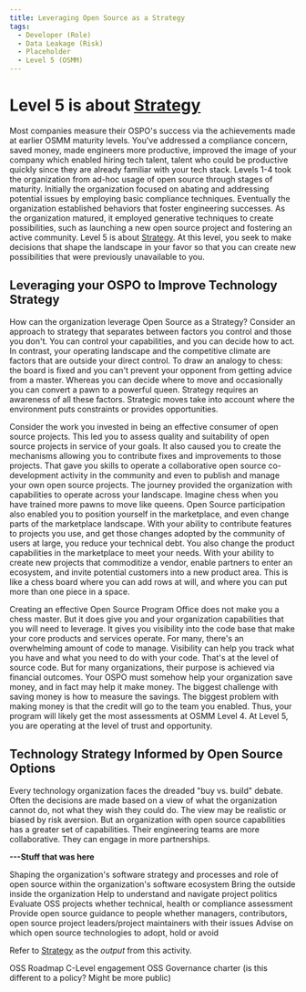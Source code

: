 ```yaml
---
title: Leveraging Open Source as a Strategy
tags: 
  - Developer (Role)
  - Data Leakage (Risk)
  - Placeholder
  - Level 5 (OSMM)
---
```


# Level 5 is about [Strategy](../Artifacts/Strategy)

Most companies measure their OSPO's success via the achievements made at earlier OSMM maturity levels. You've addressed a compliance concern, saved money, made engineers more productive, improved the image of your company which enabled hiring tech talent, talent who could be productive quickly since they are already familiar with your tech stack. Levels 1-4 took the organization from ad-hoc usage of open source through stages of maturity. Initially the organization focused on abating and addressing potential issues by employing basic compliance techniques. Eventually the organization established behaviors that foster engineering successes. As the organization matured, it employed generative techniques to create possibilities, such as launching a new open source project and fostering an active community. Level 5 is about [Strategy](../Artifacts/Strategy). At this level, you seek to make decisions that shape the landscape in your favor so that you can create new possibilities that were previously unavailable to you.

## Leveraging your OSPO to Improve Technology Strategy

How can the organization leverage Open Source as a Strategy? Consider an approach to strategy that separates between factors you control and those you don't. You can control your capabilities, and you can decide how to act. In contrast, your operating landscape and the competitive climate are factors that are outside your direct control. To draw an analogy to chess: the board is fixed and you can't prevent your opponent from getting advice from a master. Whereas you can decide where to move and occasionally you can convert a pawn to a powerful queen. Strategy requires an awareness of all these factors. Strategic moves take into account where the environment puts constraints or provides opportunities.

Consider the work you invested in being an effective consumer of open source projects. This led you to assess quality and suitability of open source projects in service of your goals. It also caused you to create the mechanisms allowing you to contribute fixes and improvements to those projects. That gave you skills to operate a collaborative open source co-development activity in the community and even to publish and manage your own open source projects. The journey provided the organization with capabilities to operate across your landscape. Imagine chess when you have trained more pawns to move like queens. Open Source participation also enabled you to position yourself in the marketplace, and even change parts of the marketplace landscape. With your ability to contribute features to projects you use, and get those changes adopted by the community of users at large, you reduce your technical debt. You also change the product capabilities in the marketplace to meet your needs. With your ability to create new projects that commoditize a vendor, enable partners to enter an ecosystem, and invite potential customers into a new product area. This is like a chess board where you can add rows at will, and where you can put more than one piece in a space.

Creating an effective Open Source Program Office does not make you a chess master. But it does give you and your organization capabilities that you will need to leverage. It gives you visibility into the code base that make your core products and services operate. For many, there's an overwhelming amount of code to manage. Visibility can help you track what you have and what you need to do with your code. That's at the level of source code. But for many organizations, their purpose is achieved via financial outcomes. Your OSPO must somehow help your organization save money, and in fact may help it make money. The biggest challenge with saving money is how to measure the savings. The biggest problem with making money is that the credit will go to the team you enabled. Thus, your program will likely get the most assessments at OSMM Level 4. At Level 5, you are operating at the level of trust and opportunity.

## Technology Strategy Informed by Open Source Options

Every technology organization faces the dreaded "buy vs. build" debate. Often the decisions are made based on a view of what the organization cannot do, not what they wish they could do. The view may be realistic or biased by risk aversion. But an organization with open source capabilities has a greater set of capabilities. Their engineering teams are more collaborative. They can engage in more partnerships. 


**---Stuff that was here**

Shaping the organization's software strategy and processes and role of open source within the organization's software ecosystem Bring the outside inside the organization Help to understand and navigate project politics Evaluate OSS projects whether technical, health or compliance assessment Provide open source guidance to people whether managers, contributors, open source project leaders/project maintainers with their issues Advise on which open source technologies to adopt, hold or avoid

Refer to [Strategy](../Artifacts/Strategy) as the _output_ from this activity.


OSS Roadmap
C-Level engagement
OSS Governance charter (is this different to a policy? Might be more public)
